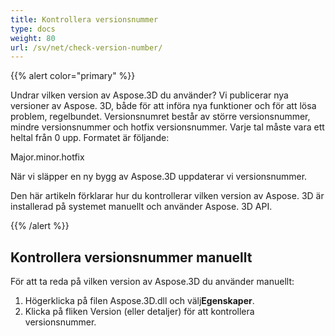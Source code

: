 ```yaml
---
title: Kontrollera versionsnummer
type: docs
weight: 80
url: /sv/net/check-version-number/
---
```

{{% alert color="primary" %}}

Undrar vilken version av Aspose.3D du använder? Vi publicerar nya versioner av Aspose. 3D, både för att införa nya funktioner och för att lösa problem, regelbundet. Versionsnumret består av större versionsnummer, mindre versionsnummer och hotfix versionsnummer. Varje tal måste vara ett heltal från 0 upp. Formatet är följande:

Major.minor.hotfix

När vi släpper en ny bygg av Aspose.3D uppdaterar vi versionsnummer.

Den här artikeln förklarar hur du kontrollerar vilken version av Aspose. 3D är installerad på systemet manuellt och använder Aspose. 3D API.

{{% /alert %}}

##  **Kontrollera versionsnummer manuellt**

För att ta reda på vilken version av Aspose.3D du använder manuellt:

1. Högerklicka på filen Aspose.3D.dll och välj**Egenskaper**.
1. Klicka på fliken Version (eller detaljer) för att kontrollera versionsnummer.


